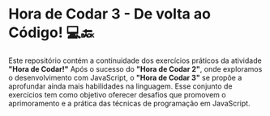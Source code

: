 # Hora de Codar 3 - De volta ao Código! 💻🔙

Este repositório contém a continuidade dos exercícios práticos da atividade **"Hora de Codar!"** Após o sucesso do **"Hora de Codar 2"**, onde exploramos o desenvolvimento com JavaScript, o **"Hora de Codar 3"** se propõe a aprofundar ainda mais habilidades na linguagem. Esse conjunto de exercícios tem como objetivo oferecer desafios que promovem o aprimoramento e a prática das técnicas de programação em JavaScript.
